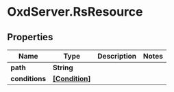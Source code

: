 # OxdServer.RsResource

## Properties
Name | Type | Description | Notes
------------ | ------------- | ------------- | -------------
**path** | **String** |  | 
**conditions** | [**[Condition]**](Condition.md) |  | 



